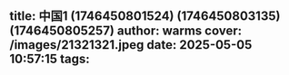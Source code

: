 title: 中国1 (1746450801524) (1746450803135) (1746450805257)
author: warms
cover: /images/21321321.jpeg
date: 2025-05-05 10:57:15
tags:
---
[](https://)
